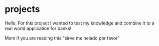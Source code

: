 # projects
Hello, For this project I wanted to test my knowledge and combine it to a real world application for banks!
<body>
  Mom if you are reading this "sirve me helado por favor"
<body/>
